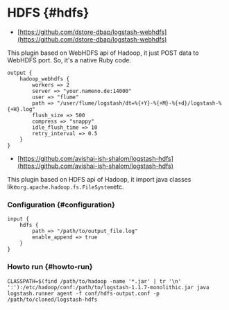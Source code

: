 # HDFS {#hdfs}

* [https://github.com/dstore-dbap/logstash-webhdfs](https://github.com/dstore-dbap/logstash-webhdfs)

This plugin based on WebHDFS api of Hadoop, it just POST data to WebHDFS port. So, it's a native Ruby code.

```
output {
    hadoop_webhdfs {
        workers => 2
        server => "your.nameno.de:14000"
        user => "flume"
        path => "/user/flume/logstash/dt=%{+Y}-%{+M}-%{+d}/logstash-%{+H}.log"
        flush_size => 500
        compress => "snappy"
        idle_flush_time => 10
        retry_interval => 0.5
    }
}
```

* [https://github.com/avishai-ish-shalom/logstash-hdfs](https://github.com/avishai-ish-shalom/logstash-hdfs)

This plugin based on HDFS api of Hadoop, it import java classes like`org.apache.hadoop.fs.FileSystem`etc.

### Configuration {#configuration}

```
input {
    hdfs {
        path => "/path/to/output_file.log"
        enable_append => true
    }
}
```

### Howto run {#howto-run}

```
CLASSPATH=$(find /path/to/hadoop -name '*.jar' | tr '\n' ':'):/etc/hadoop/conf:/path/to/logstash-1.1.7-monolithic.jar java logstash.runner agent -f conf/hdfs-output.conf -p /path/to/cloned/logstash-hdfs
```



